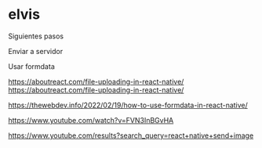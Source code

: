 # elvis

Siguientes pasos

Enviar a servidor

Usar formdata 



https://aboutreact.com/file-uploading-in-react-native/
https://aboutreact.com/file-uploading-in-react-native/


https://thewebdev.info/2022/02/19/how-to-use-formdata-in-react-native/

https://www.youtube.com/watch?v=FVN3InBGvHA

https://www.youtube.com/results?search_query=react+native+send+image

